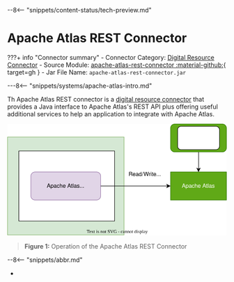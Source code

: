 <!-- SPDX-License-Identifier: CC-BY-4.0 -->
<!-- Copyright Contributors to the Egeria project. -->

--8<-- "snippets/content-status/tech-preview.md"

# Apache Atlas REST Connector

???+ info "Connector summary"
    - Connector Category: [Digital Resource Connector](/concepts/digital-resource-connector)
    - Source Module: [apache-atlas-rest-connector :material-github:](https://github.com/odpi/egeria/tree/main/open-metadata-implementation/adapters/open-connectors/system-connectors/apache-atlas-rest-connector){ target=gh }
    - Jar File Name: `apache-atlas-rest-connector.jar`

---8<-- "snippets/systems/apache-atlas-intro.md"

Th Apache Atlas REST connector is a [digital resource connector](/concepts/digital-resource-connector) that provides a Java interface to Apache Atlas's REST API plus offering useful additional services to help an application to integrate with Apache Atlas.

![Figure 1](apache-atlas-rest-connector.svg)
> **Figure 1:** Operation of the Apache Atlas REST Connector


--8<-- "snippets/abbr.md"

-